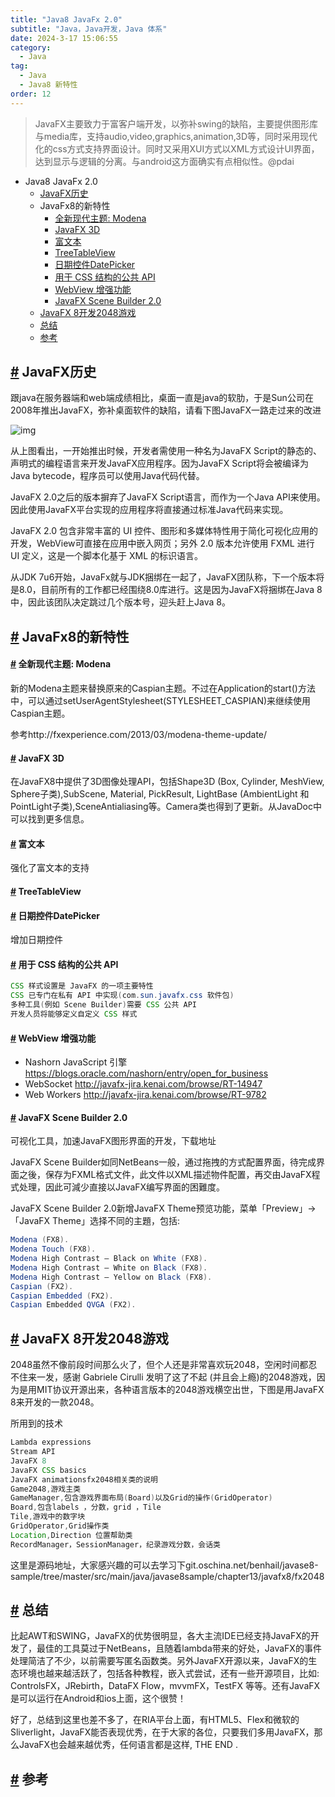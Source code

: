 ```yaml
---
title: "Java8 JavaFx 2.0"
subtitle: "Java，Java开发，Java 体系"
date: 2024-3-17 15:06:55
category:
  - Java
tag:
  - Java
  - Java8 新特性 
order: 12
---
```


> JavaFX主要致力于富客户端开发，以弥补swing的缺陷，主要提供图形库与media库，支持audio,video,graphics,animation,3D等，同时采用现代化的css方式支持界面设计。同时又采用XUI方式以XML方式设计UI界面，达到显示与逻辑的分离。与android这方面确实有点相似性。@pdai

- Java8 JavaFx 2.0
  - [JavaFX历史](#javafx历史)
  - JavaFx8的新特性
    - [全新现代主题: Modena](#全新现代主题modena)
    - [JavaFX 3D](#javafx-3d)
    - [富文本](#富文本)
    - [TreeTableView](#treetableview)
    - [日期控件DatePicker](#日期控件datepicker)
    - [用于 CSS 结构的公共 API](#用于-css-结构的公共-api)
    - [WebView 增强功能](#webview-增强功能)
    - [JavaFX Scene Builder 2.0](#javafx-scene-builder-20)
  - [JavaFX 8开发2048游戏](#javafx-8开发2048游戏)
  - [总结](#总结)
  - [参考](#参考)

## [#](#javafx历史) JavaFX历史

跟java在服务器端和web端成绩相比，桌面一直是java的软肋，于是Sun公司在2008年推出JavaFX，弥补桌面软件的缺陷，请看下图JavaFX一路走过来的改进

![img](https://lixuanfengs.github.io/blog-images/vp/Java/java8-javafx-1.png)

从上图看出，一开始推出时候，开发者需使用一种名为JavaFX Script的静态的、声明式的编程语言来开发JavaFX应用程序。因为JavaFX Script将会被编译为Java bytecode，程序员可以使用Java代码代替。

JavaFX 2.0之后的版本摒弃了JavaFX Script语言，而作为一个Java API来使用。因此使用JavaFX平台实现的应用程序将直接通过标准Java代码来实现。

JavaFX 2.0 包含非常丰富的 UI 控件、图形和多媒体特性用于简化可视化应用的开发，WebView可直接在应用中嵌入网页；另外 2.0 版本允许使用 FXML 进行 UI 定义，这是一个脚本化基于 XML 的标识语言。

从JDK 7u6开始，JavaFx就与JDK捆绑在一起了，JavaFX团队称，下一个版本将是8.0，目前所有的工作都已经围绕8.0库进行。这是因为JavaFX将捆绑在Java 8中，因此该团队决定跳过几个版本号，迎头赶上Java 8。

## [#](#javafx8的新特性) JavaFx8的新特性

#### [#](#全新现代主题-modena) 全新现代主题: Modena

新的Modena主题来替换原来的Caspian主题。不过在Application的start()方法中，可以通过setUserAgentStylesheet(STYLESHEET_CASPIAN)来继续使用Caspian主题。

参考http://fxexperience.com/2013/03/modena-theme-update/

#### [#](#javafx-3d) JavaFX 3D

在JavaFX8中提供了3D图像处理API，包括Shape3D (Box, Cylinder, MeshView, Sphere子类),SubScene, Material, PickResult, LightBase (AmbientLight 和PointLight子类),SceneAntialiasing等。Camera类也得到了更新。从JavaDoc中可以找到更多信息。

#### [#](#富文本) 富文本

强化了富文本的支持

#### [#](#treetableview) TreeTableView

#### [#](#日期控件datepicker) 日期控件DatePicker

增加日期控件

#### [#](#用于-css-结构的公共-api) 用于 CSS 结构的公共 API

```java
CSS 样式设置是 JavaFX 的一项主要特性
CSS 已专门在私有 API 中实现(com.sun.javafx.css 软件包)
多种工具(例如 Scene Builder)需要 CSS 公共 API
开发人员将能够定义自定义 CSS 样式
```

#### [#](#webview-增强功能) WebView 增强功能

- Nashorn JavaScript 引擎 https://blogs.oracle.com/nashorn/entry/open_for_business
- WebSocket http://javafx-jira.kenai.com/browse/RT-14947
- Web Workers http://javafx-jira.kenai.com/browse/RT-9782

#### [#](#javafx-scene-builder-2-0) JavaFX Scene Builder 2.0

可视化工具，加速JavaFX图形界面的开发，下载地址

JavaFX Scene Builder如同NetBeans一般，通过拖拽的方式配置界面，待完成界面之後，保存为FXML格式文件，此文件以XML描述物件配置，再交由JavaFX程式处理，因此可減少直接以JavaFX编写界面的困難度。

JavaFX Scene Builder 2.0新增JavaFX Theme预览功能，菜单「Preview」→「JavaFX Theme」选择不同的主題，包括:

```java
Modena (FX8).
Modena Touch (FX8).
Modena High Contrast – Black on White (FX8).
Modena High Contrast – White on Black (FX8).
Modena High Contrast – Yellow on Black (FX8).
Caspian (FX2).
Caspian Embedded (FX2).
Caspian Embedded QVGA (FX2).
```

## [#](#javafx-8开发2048游戏) JavaFX 8开发2048游戏

2048虽然不像前段时间那么火了，但个人还是非常喜欢玩2048，空闲时间都忍不住来一发，感谢 Gabriele Cirulli 发明了这了不起 (并且会上瘾)的2048游戏，因为是用MIT协议开源出来，各种语言版本的2048游戏横空出世，下图是用JavaFX 8来开发的一款2048。

所用到的技术

```java
Lambda expressions
Stream API
JavaFX 8
JavaFX CSS basics
JavaFX animationsfx2048相关类的说明
Game2048,游戏主类
GameManager,包含游戏界面布局(Board)以及Grid的操作(GridOperator)
Board,包含labels ，分数，grid ，Tile
Tile,游戏中的数字块
GridOperator,Grid操作类
Location,Direction 位置帮助类
RecordManager，SessionManager，纪录游戏分数，会话类
```

这里是源码地址，大家感兴趣的可以去学习下git.oschina.net/benhail/javase8-sample/tree/master/src/main/java/javase8sample/chapter13/javafx8/fx2048

## [#](#总结) 总结

比起AWT和SWING，JavaFX的优势很明显，各大主流IDE已经支持JavaFX的开发了，最佳的工具莫过于NetBeans，且随着lambda带来的好处，JavaFX的事件处理简洁了不少，以前需要写匿名函数类。另外JavaFX开源以来，JavaFX的生态环境也越来越活跃了，包括各种教程，嵌入式尝试，还有一些开源项目，比如: ControlsFX，JRebirth，DataFX Flow，mvvmFX，TestFX 等等。还有JavaFX是可以运行在Android和ios上面，这个很赞！

好了，总结到这里也差不多了，在RIA平台上面，有HTML5、Flex和微软的Sliverlight，JavaFX能否表现优秀，在于大家的各位，只要我们多用JavaFX，那么JavaFX也会越来越优秀，任何语言都是这样, THE END .

## [#](#参考) 参考

